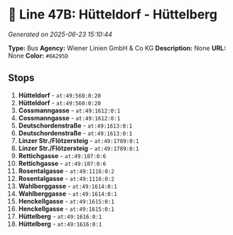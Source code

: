 # 🚌 Line 47B: Hütteldorf - Hüttelberg

*Generated on 2025-06-23 15:10:44*

**Type:** Bus
**Agency:** Wiener Linien GmbH & Co KG
**Description:** None
**URL:** None
**Color:** `#0A295D`

## Stops

1. **Hütteldorf** - `at:49:560:0:20`
2. **Hütteldorf** - `at:49:560:0:20`
3. **Cossmanngasse** - `at:49:1612:0:1`
4. **Cossmanngasse** - `at:49:1612:0:1`
5. **Deutschordenstraße** - `at:49:1613:0:1`
6. **Deutschordenstraße** - `at:49:1613:0:1`
7. **Linzer Str./Flötzersteig** - `at:49:1789:0:1`
8. **Linzer Str./Flötzersteig** - `at:49:1789:0:1`
9. **Rettichgasse** - `at:49:107:0:6`
10. **Rettichgasse** - `at:49:107:0:6`
11. **Rosentalgasse** - `at:49:1116:0:2`
12. **Rosentalgasse** - `at:49:1116:0:2`
13. **Wahlberggasse** - `at:49:1614:0:1`
14. **Wahlberggasse** - `at:49:1614:0:1`
15. **Henckellgasse** - `at:49:1615:0:1`
16. **Henckellgasse** - `at:49:1615:0:1`
17. **Hüttelberg** - `at:49:1616:0:1`
18. **Hüttelberg** - `at:49:1616:0:1`